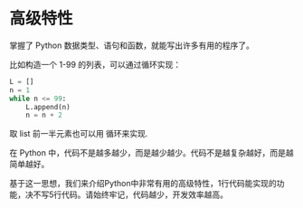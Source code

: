 # 高级特性

掌握了 Python 数据类型、语句和函数，就能写出许多有用的程序了。

比如构造一个 1-99 的列表，可以通过循环实现：
````python
L = []
n = 1
while n <= 99:
    L.append(n)
    n = n + 2
````

取 list 前一半元素也可以用 循环来实现.

在 Python 中，代码不是越多越少，而是越少越少。代码不是越复杂越好，而是越简单越好。

基于这一思想，我们来介绍Python中非常有用的高级特性，1行代码能实现的功能，决不写5行代码。请始终牢记，代码越少，开发效率越高。
